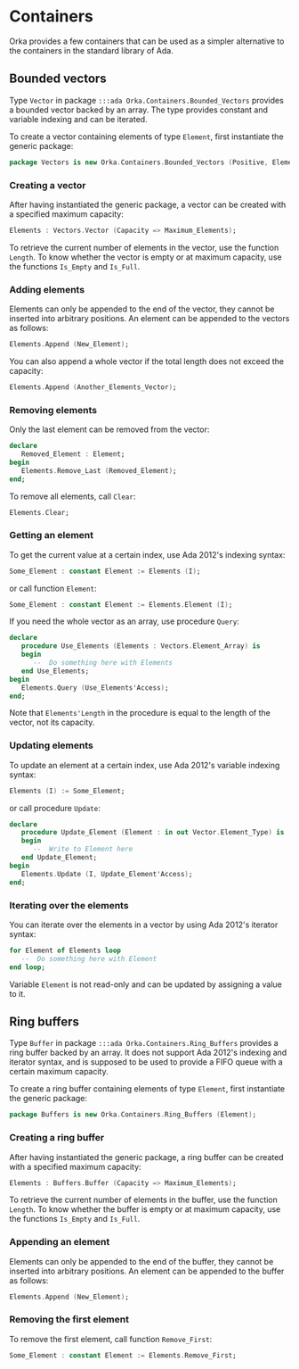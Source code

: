 # Containers

Orka provides a few containers that can be used as a simpler alternative
to the containers in the standard library of Ada.

## Bounded vectors

Type `Vector` in package `:::ada Orka.Containers.Bounded_Vectors` provides
a bounded vector backed by an array. The type provides constant and variable
indexing and can be iterated.

To create a vector containing elements of type `Element`, first instantiate
the generic package:

```ada
package Vectors is new Orka.Containers.Bounded_Vectors (Positive, Element);
```

### Creating a vector

After having instantiated the generic package, a vector can be created
with a specified maximum capacity:

```ada
Elements : Vectors.Vector (Capacity => Maximum_Elements);
```

To retrieve the current number of elements in the vector, use the
function `Length`. To know whether the vector is empty or at maximum
capacity, use the functions `Is_Empty` and `Is_Full`.

### Adding elements

Elements can only be appended to the end of the vector, they cannot be
inserted into arbitrary positions. An element can be appended to the
vectors as follows:

```ada
Elements.Append (New_Element);
```

You can also append a whole vector if the total length does not exceed
the capacity:

```ada
Elements.Append (Another_Elements_Vector);
```

### Removing elements

Only the last element can be removed from the vector:

```ada
declare
   Removed_Element : Element;
begin
   Elements.Remove_Last (Removed_Element);
end;
```

To remove all elements, call `Clear`:

```ada
Elements.Clear;
```

### Getting an element

To get the current value at a certain index, use Ada 2012's indexing
syntax:

```ada
Some_Element : constant Element := Elements (I);
```

or call function `Element`:

```ada
Some_Element : constant Element := Elements.Element (I);
```

If you need the whole vector as an array, use procedure `Query`:

```ada
declare
   procedure Use_Elements (Elements : Vectors.Element_Array) is
   begin
      --  Do something here with Elements
   end Use_Elements;
begin
   Elements.Query (Use_Elements'Access);
end;
```

Note that `Elements'Length` in the procedure is equal to the length of
the vector, not its capacity.

### Updating elements

To update an element at a certain index, use Ada 2012's variable indexing
syntax:

```ada
Elements (I) := Some_Element;
```

or call procedure `Update`:

```ada
declare
   procedure Update_Element (Element : in out Vector.Element_Type) is
   begin
      --  Write to Element here
   end Update_Element;
begin
   Elements.Update (I, Update_Element'Access);
end;
```

### Iterating over the elements

You can iterate over the elements in a vector by using Ada 2012's iterator
syntax:

```ada
for Element of Elements loop
   --  Do something here with Element
end loop;
```

Variable `Element` is not read-only and can be updated by assigning a
value to it.

## Ring buffers

Type `Buffer` in package `:::ada Orka.Containers.Ring_Buffers` provides
a ring buffer backed by an array. It does not support Ada 2012's indexing
and iterator syntax, and is supposed to be used to provide a FIFO queue
with a certain maximum capacity.

To create a ring buffer containing elements of type `Element`, first
instantiate the generic package:

```ada
package Buffers is new Orka.Containers.Ring_Buffers (Element);
```

### Creating a ring buffer

After having instantiated the generic package, a ring buffer can be created
with a specified maximum capacity:

```ada
Elements : Buffers.Buffer (Capacity => Maximum_Elements);
```

To retrieve the current number of elements in the buffer, use the
function `Length`. To know whether the buffer is empty or at maximum
capacity, use the functions `Is_Empty` and `Is_Full`.

### Appending an element

Elements can only be appended to the end of the buffer, they cannot be
inserted into arbitrary positions. An element can be appended to the
buffer as follows:

```ada
Elements.Append (New_Element);
```

### Removing the first element

To remove the first element, call function `Remove_First`:

```ada
Some_Element : constant Element := Elements.Remove_First;
```
